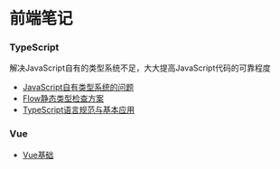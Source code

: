 # 前端笔记

### TypeScript
解决JavaScript自有的类型系统不足，大大提高JavaScript代码的可靠程度

- [JavaScript自有类型系统的问题](/TypeScript/js_type.md)
- [Flow静态类型检查方案](/TypeScript/flow/flow.md)
- [TypeScript语言规范与基本应用](/TypeScript/TS/ts.md)


### Vue

- [Vue基础](/Vue/vue.md)



